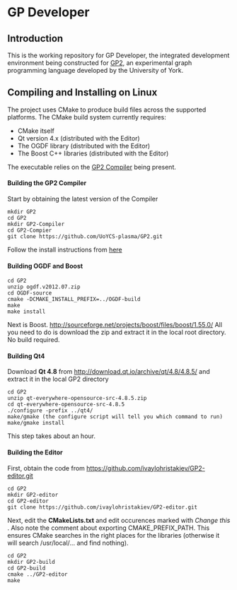 GP Developer
============

Introduction
------------

This is the working repository for GP Developer, the integrated development environment being constructed for <a href="https://www.cs.york.ac.uk/plasma/wiki/index.php?title=GP_(Graph_Programs)">GP2</a>, an experimental graph programming language developed by the University of York.

Compiling and Installing on Linux
------------------------

The project uses CMake to produce build files across the supported platforms. The CMake build system currently requires:

- CMake itself
- Qt version 4.x (distributed with the Editor)
- The OGDF library (distributed with the Editor)
- The Boost C++ libraries (distributed with the Editor)

The executable relies on the <a href="https://github.com/UoYCS-plasma/GP2/tree/master/Compiler">GP2 Compiler</a> being present.

#### Building the GP2 Compiler

Start by obtaining the latest version of the Compiler
```
mkdir GP2
cd GP2
mkdir GP2-Compiler
cd GP2-Compier
git clone https://github.com/UoYCS-plasma/GP2.git
```

Follow the install instructions from <a href="https://github.com/UoYCS-plasma/GP2/tree/master/Compiler">here</a>

#### Building OGDF and Boost

```
cd GP2
unzip ogdf.v2012.07.zip
cd OGDF-source
cmake -DCMAKE_INSTALL_PREFIX=../OGDF-build
make
make install
```
Next is Boost. http://sourceforge.net/projects/boost/files/boost/1.55.0/
All you need to do is download the zip and extract it in the local root directory. No build required.

#### Building Qt4

Download **Qt 4.8** from  http://download.qt.io/archive/qt/4.8/4.8.5/ and extract it in the local GP2 directory
```
cd GP2
unzip qt-everywhere-opensource-src-4.8.5.zip
cd qt-everywhere-opensource-src-4.8.5
./configure -prefix ../qt4/
make/gmake (the configure script will tell you which command to run)
make/gmake install
```

This step takes about an hour.

#### Building the Editor

First, obtain the code from https://github.com/ivaylohristakiev/GP2-editor.git

```
cd GP2
mkdir GP2-editor
cd GP2-editor
git clone https://github.com/ivaylohristakiev/GP2-editor.git
```

Next, edit the **CMakeLists.txt** and edit occurences marked with _Change this_ .  Also note the comment about exporting CMAKE_PREFIX_PATH. This ensures CMake searches in the right places for the libraries (otherwise it will search /usr/local/... and find nothing).

```
cd GP2
mkdir GP2-build
cd GP2-build
cmake ../GP2-editor
make
```

